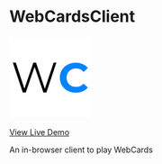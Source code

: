 # WebCardsClient

![WebCards](images/wc-icon-144.png)

[View Live Demo](https://corechg.github.io/WebCards/)

An in-browser client to play WebCards 
